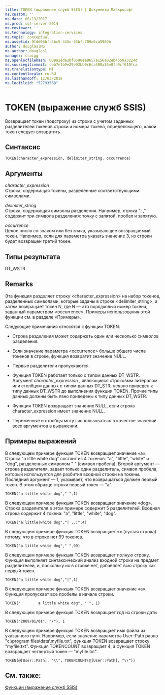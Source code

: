 ```yaml
---
title: TOKEN (выражение служб SSIS) | Документы Майкрософт
ms.custom: ''
ms.date: 06/13/2017
ms.prod: sql-server-2014
ms.reviewer: ''
ms.technology: integration-services
ms.topic: conceptual
ms.assetid: 9fdd06bf-5bc9-445c-95bf-709e0ca5989b
author: douglaslMS
ms.author: douglasl
manager: craigg
ms.openlocfilehash: 009a2eda2bf0690ee9657a156a02eb4659a3224d
ms.sourcegitcommit: ceb7e1b9e29e02bb0c6ca400a36e0fa9cf010fca
ms.translationtype: MT
ms.contentlocale: ru-RU
ms.lasthandoff: 12/03/2018
ms.locfileid: "52793568"
---
```

# <a name="token--ssis-expression"></a>TOKEN (выражение служб SSIS)
  Возвращает токен (подстроку) из строки с учетом заданных разделителей токенов строки и номера токена, определяющего, какой токен следует возвратить.  
  
## <a name="syntax"></a>Синтаксис  
  
```  
TOKEN(character_expression, delimiter_string, occurrence)  
```  
  
## <a name="arguments"></a>Аргументы  
 *character_expression*  
 Строка, содержащая токены, разделенные соответствующими символами.  
  
 *delimiter_string*  
 Строка, содержащая символы разделения. Например, строка "; ," содержит три символа разделения: точку с запятой, пробел и запятую.  
  
 *occurrence*  
 Целое число со знаком или без знака, указывающее возвращаемый токен. Например, если для параметра указать значение 3, из строки будет возвращен третий токен.  
  
## <a name="result-types"></a>Типы результата  
 DT_WSTR  
  
## <a name="remarks"></a>Remarks  
 Эта функция разделяет строку <character_expression> на набор токенов, разделенных символами, которые заданы в строке <delimiter_string>, а затем возвращает токен N, где N — это порядковый номер токена, заданный параметром \<occurrence>. Примеры использования этой функции см. в разделе «Примеры».  
  
 Следующие примечания относятся к функции TOKEN.  
  
-   Строка разделения может содержать один или несколько символов разделения.  
  
-   Если значение параметра \<occurrence> больше общего числа токенов в строке, функция возвратит значение NULL.  
  
-   Первые разделители пропускаются.  
  
-   Функция TOKEN работает только с типом данных DT_WSTR. Аргумент *character_expression* , являющийся строковым литералом или столбцом данных с типом данных DT_STR, неявно приведен к типу данных DT_WSTR до выполнения функции TOKEN. Прочие типы данных должны быть явно приведены к типу данных DT_WSTR.  
  
-   Функция TOKEN возвращает значение NULL, если строка character_expression имеет значение NULL.  
  
-   Переменные и столбцы могут использоваться в качестве значений всех аргументов в выражении.  
  
## <a name="expression-examples"></a>Примеры выражений  
 В следующем примере функция TOKEN возвращает значение «a». Строка "a little white dog" состоит из 4 токенов: "a", "little", "white" и "dog", разделенных символом " " (символ пробела). Второй аргумент — строка разделителя, задает только один разделитель, символ пробела, который используется для разбития входной строки на токены. Последний аргумент — 1, указывает, что возвращаться должен первый токен. В этом образце строки первый токен — "а".  
  
```  
TOKEN("a little white dog"," ",1)  
```  
  
 В следующем примере функция TOKEN возвращает значение «dog». Строка разделителя в этом примере содержит 5 разделителей. Входная строка содержит 4 токена: "a", "little", "white", "dog".  
  
```  
TOKEN("a:little|white dog","| ,.:",4)  
```  
  
 В следующем примере функция TOKEN возвращает «» (пустая строка) потому, что в строке нет 99 токенов.  
  
```  
TOKEN("a little white dog"," ",99)  
```  
  
 В следующем примере функция TOKEN возвращает полную строку. Функция выполняет синтаксический анализ входной строки на предмет разделителей, и, поскольку их в строке нет, добавляет всю строку как первый токен.  
  
```  
TOKEN("a little white dog","|",1)  
```  
  
 В следующем примере функция TOKEN возвращает значение «a». Функция пропускает все пробелы в начале строки.  
  
```  
TOKEN("        a little white dog", " ", 1)  
```  
  
 В следующем примере функция TOKEN возвращает год из строки даты.  
  
```  
TOKEN("2009/01/01", "/"), 1  
```  
  
 В следующем примере функция TOKEN возвращает имя файла из указанного пути. Например, если значение параметра User::Path равно "c:\program files\data\myfile.txt", функция TOKEN возвращает строку "myfile.txt". Функция TOKENCOUNT возвращает 4, а функция TOKEN возвращает четвертый токен — "myfile.txt".  
  
```  
TOKEN(@[User::Path], "\\", TOKENCOUNT(@[User::Path], "\\"))  
```  
  
## <a name="see-also"></a>См. также:  
 [Функции (выражение служб SSIS)](functions-ssis-expression.md)  
  
  
